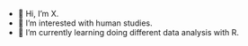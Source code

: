 - 👋 Hi, I’m X. 
- 👀 I’m interested with human studies.
- 🌱 I’m currently learning doing different data analysis with R.

<!---
xiliu-git/xiliu-git is a ✨ special ✨ repository because its `README.md` (this file) appears on your GitHub profile.
You can click the Preview link to take a look at your changes.
--->
